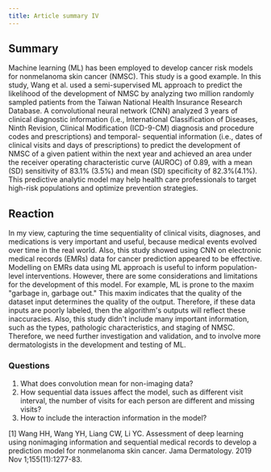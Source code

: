 ```yaml
---
title: Article summary IV
---
```


## Summary
Machine learning (ML) has been employed to develop cancer risk models for nonmelanoma skin cancer (NMSC). This study is a good example. In this study, Wang et al. used a semi-supervised ML approach to predict the likelihood of the development of NMSC by analyzing two million randomly sampled patients from the Taiwan National Health Insurance Research Database. A convolutional neural network (CNN) analyzed 3 years of clinical diagnostic information (i.e., International Classification of Diseases, Ninth Revision, Clinical Modification (ICD-9-CM) diagnosis and procedure codes and prescriptions) and temporal- sequential information (i.e., dates of clinical visits and days of prescriptions) to predict the development of NMSC of a given patient within the next year and achieved an area under the receiver operating characteristic curve (AUROC) of 0.89, with a mean (SD) sensitivity of 83.1% (3.5%) and mean (SD) specificity of 82.3%(4.1%). This predictive analytic model may help health care professionals to target high-risk populations and optimize prevention strategies.

## Reaction
In my view, capturing the time sequentiality of clinical visits, diagnoses, and medications is very important and useful, because medical events evolved over time in the real world. Also, this study showed using CNN on electronic medical records (EMRs) data for cancer prediction appeared to be effective. Modelling on EMRs data using ML approach is useful to inform population-level interventions. However, there are some considerations and limitations for the development of this model. For example, ML is prone to the maxim "garbage in, garbage out." This maxim indicates that the quality of the dataset input determines the quality of the output. Therefore, if these data inputs are poorly labeled, then the algorithm's outputs will reflect these inaccuracies. Also, this study didn't include many important information, such as the types, pathologic characteristics, and staging of NMSC. Therefore, we need further investigation and validation, and to involve more dermatologists in the development and testing of ML. 

### Questions
1. What does convolution mean for non-imaging data?
2. How sequential data issues affect the model, such as different visit interval, the number of visits for each person are different and missing visits?
3. How to include the interaction information in the model?

[1] Wang HH, Wang YH, Liang CW, Li YC. Assessment of deep learning using nonimaging information and sequential medical records to develop a prediction model for nonmelanoma skin cancer. Jama Dermatology. 2019 Nov 1;155(11):1277-83.

